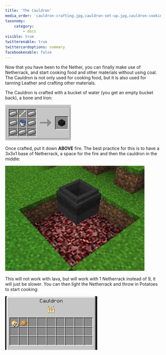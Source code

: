 ```yaml
---
title: 'The Cauldron'
media_order: 'cauldron-crafting.jpg,cauldron-set-up.jpg,cauldron-cooking.jpg'
taxonomy:
    category:
        - docs
visible: true
twitterenable: true
twittercardoptions: summary
facebookenable: false
---
```


Now that you have been to the Nether, you can finally make use of Netherrack, and start cooking food and other materials without using coal. The Cauldron is not only used for cooking food, but it is also used for tanning Leather and crafting other materials.

The Cauldron is crafted with a bucket of water (you get an empty bucket back), a bone and Iron:

![](cauldron-crafting.jpg)

Once crafted, put it down **ABOVE** fire. The best practice for this is to have a 3x3x1 base of Netherrack, a space for the fire and then the cauldron in the middle:

![](cauldron-set-up.jpg)

This will not work with lava, but will work with 1 Netherrack instead of 9, it will just be slower. You can then light the Netherrack and throw in Potatoes to start cooking:

![](cauldron-cooking.jpg)
